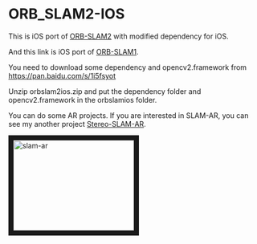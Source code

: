 # ORB_SLAM2-IOS
This is iOS port of [ORB-SLAM2](https://github.com/raulmur/ORB_SLAM2) with modified dependency for iOS.

And this link is iOS port of [ORB-SLAM1](https://github.com/ygx2011/ORB_SLAM-IOS).

You need to download some dependency and opencv2.framework from
https://pan.baidu.com/s/1i5fsyot

Unzip orbslam2ios.zip and put the dependency folder and opencv2.framework in the orbslamios folder.

You can do some AR projects. If you are interested in SLAM-AR, you can see my another project [Stereo-SLAM-AR](https://github.com/ygx2011/Stereo_SLAM_AR).

<a href="https://www.youtube.com/watch?v=30avTIfaK2k&t=26s
" target="_blank"><img src="http://img.youtube.com/vi/30avTIfaK2k&t=26s/0.jpg"
alt="slam-ar" width="240" height="180" border="10" /></a>
